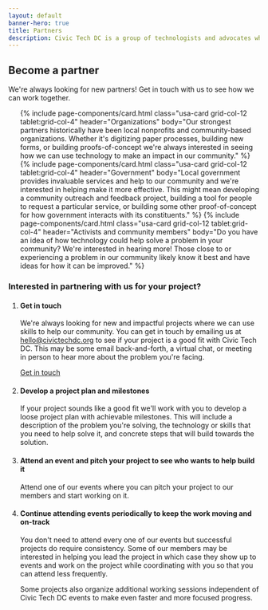 ```yaml
---
layout: default
banner-hero: true
title: Partners
description: Civic Tech DC is a group of technologists and advocates who volunteer their skills and time to improve community conditions and local civic issues. We partner with local nonprofits, community-based organizations, and government to help them solve problems using technology.
---
```


## Become a partner

We're always looking for new partners! Get in touch with us to see how we can work together.

<div class="grid-container">
  <div class="grid-row grid-gap-lg">
    <ul class="usa-card-group usa-list">
      {% include page-components/card.html
        class="usa-card grid-col-12 tablet:grid-col-4"
        header="Organizations"
        body="Our strongest partners historically have been local nonprofits and community-based organizations. Whether it's digitizing paper processes, building new forms, or building proofs-of-concept we're always interested in seeing how we can use technology to make an impact in our community."
      %}
      {% include page-components/card.html
        class="usa-card grid-col-12 tablet:grid-col-4"
        header="Government"
        body="Local government provides invaluable services and help to our community and we're interested in helping make it more effective. This might mean developing a community outreach and feedback project, building a tool for people to request a particular service, or building some other proof-of-concept for how government interacts with its constituents."
      %}
      {% include page-components/card.html
        class="usa-card grid-col-12 tablet:grid-col-4"
        header="Activists and community members"
        body="Do you have an idea of how technology could help solve a problem in your community? We're interested in hearing more! Those close to or experiencing a problem in our community likely know it best and have ideas for how it can be improved."
      %}
    </ul>
  </div>
</div>

### Interested in partnering with us for your project?

<ol class="usa-process-list">
  <li class="usa-process-list__item">
    <h4 class="usa-process-list__heading">Get in touch</h4>
    <p>
            We're always looking for new and impactful projects where we can use skills to help our community. You can get in touch by emailing us at <a href="mailto:hello@civictechdc.org" target="_blank">hello@civictechdc.org</a> to see if your project is a good fit with Civic Tech DC. This may be some email back-and-forth, a virtual chat, or meeting in person to hear more about the problem you're facing.
    </p>
    <a href="mailto:hello@civictechdc.org" target="_blank" class="usa-button">Get in touch</a>
  </li>
  <li class="usa-process-list__item">
    <h4 class="usa-process-list__heading">Develop a project plan and milestones</h4>
    <p>
            If your project sounds like a good fit we'll work with you to develop a loose project plan with achievable milestones. This will include a description of the problem you're solving, the technology or skills that you need to help solve it, and concrete steps that will build towards the solution.
    </p>
  </li>
  <li class="usa-process-list__item">
    <h4 class="usa-process-list__heading">Attend an event and pitch your project to see who wants to help build it</h4>
    <p>
            Attend one of our events where you can pitch your project to our members and start working on it.
    </p>
  </li>
  <li class="usa-process-list__item">
    <h4 class="usa-process-list__heading">Continue attending events periodically to keep the work moving and on-track</h4>
    <p>
            You don't need to attend every one of our events but successful projects do require consistency. Some of our members may be interested in helping you lead the project in which case they show up to events and work on the project while coordinating with you so that you can attend less frequently.
    </p>
    <p>
            Some projects also organize additional working sessions independent of Civic Tech DC events to make even faster and more focused progress.
    </p>
  </li>
</ol>
